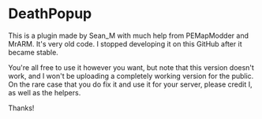 # DeathPopup

This is a plugin made by Sean_M with much help from PEMapModder and MrARM. It's very old code. I stopped developing it on this GitHub after it became stable.

You're all free to use it however you want, but note that this version doesn't work, and I won't be uploading a completely working version for the public. On the rare case that you do fix it and use it for your server, please credit I, as well as the helpers.

Thanks!

